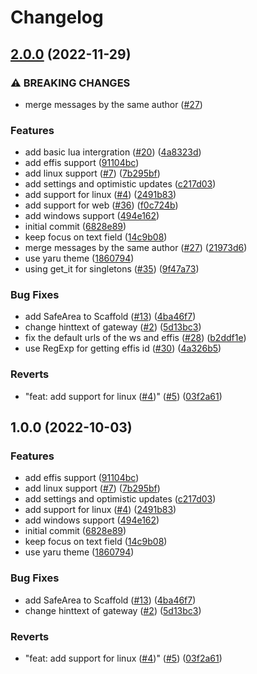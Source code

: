 # Changelog

## [2.0.0](https://github.com/Eludris/eludris_flutter/compare/v1.0.0...v2.0.0) (2022-11-29)


### ⚠ BREAKING CHANGES

* merge messages by the same author ([#27](https://github.com/Eludris/eludris_flutter/issues/27))

### Features

* add basic lua intergration ([#20](https://github.com/Eludris/eludris_flutter/issues/20)) ([4a8323d](https://github.com/Eludris/eludris_flutter/commit/4a8323dbdc406f91a6262454fb4f8e3a50e3ff73))
* add effis support ([91104bc](https://github.com/Eludris/eludris_flutter/commit/91104bc5932fff72f5c26479e5e0ab05bcaa6f19))
* add linux support ([#7](https://github.com/Eludris/eludris_flutter/issues/7)) ([7b295bf](https://github.com/Eludris/eludris_flutter/commit/7b295bfa3b5d74c4195c6a2af0aca3cd1f043f5d))
* add settings and optimistic updates ([c217d03](https://github.com/Eludris/eludris_flutter/commit/c217d03f2662fea7f0f7b90fc0daaf101765136d))
* add support for linux ([#4](https://github.com/Eludris/eludris_flutter/issues/4)) ([2491b83](https://github.com/Eludris/eludris_flutter/commit/2491b8315dafd765ea72ec47fcf7fe99d585a3c5))
* add support for web ([#36](https://github.com/Eludris/eludris_flutter/issues/36)) ([f0c724b](https://github.com/Eludris/eludris_flutter/commit/f0c724bcd6a5dc604eddfeba9f78145d94ab4393))
* add windows support ([494e162](https://github.com/Eludris/eludris_flutter/commit/494e1623c279926144d8918afa942ef7311fb49b))
* initial commit ([6828e89](https://github.com/Eludris/eludris_flutter/commit/6828e89be810d08177937fd6e20d80d21d42892b))
* keep focus on text field ([14c9b08](https://github.com/Eludris/eludris_flutter/commit/14c9b0831efda546f663e49ba1012e36ec08a807))
* merge messages by the same author ([#27](https://github.com/Eludris/eludris_flutter/issues/27)) ([21973d6](https://github.com/Eludris/eludris_flutter/commit/21973d652012071fdcc5275d2bb8372d5deba93f))
* use yaru theme ([1860794](https://github.com/Eludris/eludris_flutter/commit/186079428b6fcd566e0526bfbb9118f29397961c))
* using get_it for singletons ([#35](https://github.com/Eludris/eludris_flutter/issues/35)) ([9f47a73](https://github.com/Eludris/eludris_flutter/commit/9f47a73576905b5da98eae96b195e2db7adb841c))


### Bug Fixes

* add SafeArea to Scaffold ([#13](https://github.com/Eludris/eludris_flutter/issues/13)) ([4ba46f7](https://github.com/Eludris/eludris_flutter/commit/4ba46f789d93881e00bff340e119411d10ab79ac))
* change hinttext of gateway ([#2](https://github.com/Eludris/eludris_flutter/issues/2)) ([5d13bc3](https://github.com/Eludris/eludris_flutter/commit/5d13bc3d1af491535f2a03925255e46ea7744fd5))
* fix the default urls of the ws and effis ([#28](https://github.com/Eludris/eludris_flutter/issues/28)) ([b2ddf1e](https://github.com/Eludris/eludris_flutter/commit/b2ddf1e36e4654592f1739dd3e85c57d179d5557))
* use RegExp for getting effis id ([#30](https://github.com/Eludris/eludris_flutter/issues/30)) ([4a326b5](https://github.com/Eludris/eludris_flutter/commit/4a326b5acb99e1243fd6cf7cba5f4e589549ffd9))


### Reverts

* "feat: add support for linux ([#4](https://github.com/Eludris/eludris_flutter/issues/4))" ([#5](https://github.com/Eludris/eludris_flutter/issues/5)) ([03f2a61](https://github.com/Eludris/eludris_flutter/commit/03f2a614683ae1cddce7dbf5c911882d0817ff67))

## 1.0.0 (2022-10-03)


### Features

* add effis support ([91104bc](https://github.com/Eludris/eludris_flutter/commit/91104bc5932fff72f5c26479e5e0ab05bcaa6f19))
* add linux support ([#7](https://github.com/Eludris/eludris_flutter/issues/7)) ([7b295bf](https://github.com/Eludris/eludris_flutter/commit/7b295bfa3b5d74c4195c6a2af0aca3cd1f043f5d))
* add settings and optimistic updates ([c217d03](https://github.com/Eludris/eludris_flutter/commit/c217d03f2662fea7f0f7b90fc0daaf101765136d))
* add support for linux ([#4](https://github.com/Eludris/eludris_flutter/issues/4)) ([2491b83](https://github.com/Eludris/eludris_flutter/commit/2491b8315dafd765ea72ec47fcf7fe99d585a3c5))
* add windows support ([494e162](https://github.com/Eludris/eludris_flutter/commit/494e1623c279926144d8918afa942ef7311fb49b))
* initial commit ([6828e89](https://github.com/Eludris/eludris_flutter/commit/6828e89be810d08177937fd6e20d80d21d42892b))
* keep focus on text field ([14c9b08](https://github.com/Eludris/eludris_flutter/commit/14c9b0831efda546f663e49ba1012e36ec08a807))
* use yaru theme ([1860794](https://github.com/Eludris/eludris_flutter/commit/186079428b6fcd566e0526bfbb9118f29397961c))


### Bug Fixes

* add SafeArea to Scaffold ([#13](https://github.com/Eludris/eludris_flutter/issues/13)) ([4ba46f7](https://github.com/Eludris/eludris_flutter/commit/4ba46f789d93881e00bff340e119411d10ab79ac))
* change hinttext of gateway ([#2](https://github.com/Eludris/eludris_flutter/issues/2)) ([5d13bc3](https://github.com/Eludris/eludris_flutter/commit/5d13bc3d1af491535f2a03925255e46ea7744fd5))


### Reverts

* "feat: add support for linux ([#4](https://github.com/Eludris/eludris_flutter/issues/4))" ([#5](https://github.com/Eludris/eludris_flutter/issues/5)) ([03f2a61](https://github.com/Eludris/eludris_flutter/commit/03f2a614683ae1cddce7dbf5c911882d0817ff67))
